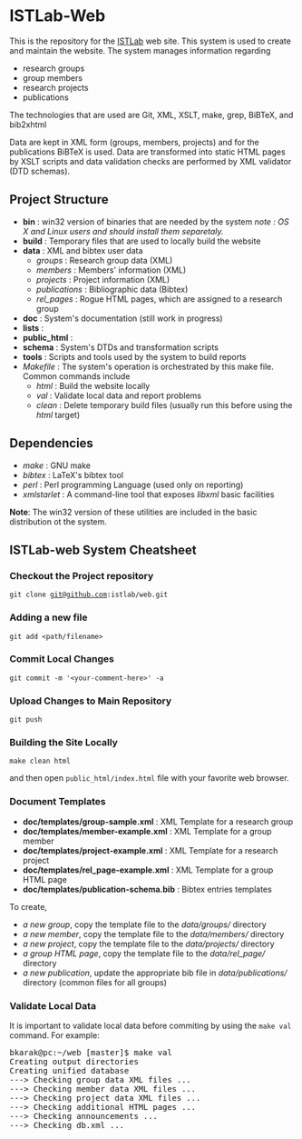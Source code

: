 ISTLab-Web
==========

This is the repository for the [ISTLab](http://istlab.dmst.aueb.gr/) web site. This system is used to create and maintain the website. The system manages information regarding

* research groups
* group members
* research projects
* publications

The technologies that are used are Git, XML, XSLT, make, grep, BiBTeX, and bib2xhtml

Data are kept in XML form (groups, members, projects) and for the publications BiBTeX is used. Data are transformed into static HTML pages by XSLT scripts and data validation checks are performed by XML validator (DTD schemas).

Project Structure
-----------------
* **bin** : win32 version of binaries that are needed by the system _note : OS X and Linux users and should install them separetaly._
* **build** : Temporary files that are used to locally build the website
* **data** : XML and bibtex user data
  * _groups_ : Research group data (XML)
  * _members_ : Members' information (XML)
  * _projects_ : Project information (XML)
  * _publications_ : Bibliographic data (Bibtex)
  * _rel_pages_ : Rogue HTML pages, which are assigned to a research group
* **doc** : System's documentation (still work in progress)
* **lists** : 
* **public_html** : 
* **schema** : System's DTDs and transformation scripts
* **tools** : Scripts and tools used by the system to build reports
* _Makefile_ : The system's operation is orchestrated by this make file. Common commands include
  * _html_ : Build the website locally
  * _val_ : Validate local data and report problems
  * _clean_ : Delete temporary build files (usually run this before using the _html_ target)
  
Dependencies
------------
* *make* : GNU make
* *bibtex* : LaTeX's bibtex tool
* *perl* : Perl programming Language (used only on reporting)
* *xmlstarlet* : A command-line tool that exposes _libxml_ basic facilities

**Note**: The win32 version of these utilities are included in the basic distribution ot the system.

ISTLab-web System Cheatsheet
----------------------------

### Checkout the Project repository ###

<code>git clone git@github.com:istlab/web.git</code>

### Adding a new file ###

<code>git add &lt;path/filename&gt;</code>

### Commit Local Changes ###

<code>git commit -m '&lt;your-comment-here&gt;' -a</code>

### Upload Changes to Main Repository ###

<code>git push</code>

### Building the Site Locally ###

<code>make clean html</code>

and then open <code>public_html/index.html</code> file with your favorite web browser.

### Document Templates ###

* **doc/templates/group-sample.xml** : XML Template for a research group
* **doc/templates/member-example.xml** : XML Template for a group member 
* **doc/templates/project-example.xml** : XML Template for a research project
* **doc/templates/rel_page-example.xml** : XML Template for a group HTML page
* **doc/templates/publication-schema.bib** : Bibtex entries templates

To create,

* _a new group_, copy the template file to the _data/groups/_ directory
* _a new member_, copy the template file to the _data/members/_ directory 
* _a new project_, copy the template file to the _data/projects/_ directory
* _a group HTML page_, copy the template file to the _data/rel_page/_ directory
* _a new publication_, update the appropriate bib file in _data/publications/_ directory (common files for all groups)

### Validate Local Data ###

It is important to validate local data before commiting by using the <code>make val</code> command. For example:

<pre>
bkarak@pc:~/web [master]$ make val
Creating output directories
Creating unified database
---> Checking group data XML files ... 
---> Checking member data XML files ...
---> Checking project data XML files ...
---> Checking additional HTML pages ...
---> Checking announcements ...
---> Checking db.xml ...
</pre>



